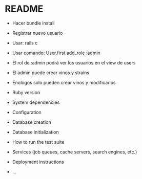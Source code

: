 # README

* Hacer bundle install
* Registrar nuevo usuario
* Usar: rails c
* Usar comando: User.first.add_role :admin
* El rol de :admin podrá ver los usuarios en el view de users
* El admin puede crear vinos y strains
* Enologos solo pueden crear vinos y modificarlos

* Ruby version

* System dependencies

* Configuration

* Database creation

* Database initialization

* How to run the test suite

* Services (job queues, cache servers, search engines, etc.)

* Deployment instructions

* ...
